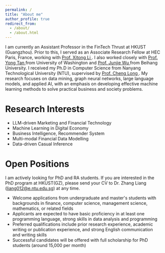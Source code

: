 ```yaml
---
permalink: /
title: "About me"
author_profile: true
redirect_from: 
  - /about/
  - /about.html
---
```

I am currently an Assistant Professor in the FinTech Thrust at HKUST (Guangzhou). Prior to this, I served as an Associate Research Fellow at HEC Paris, France, working with <a href="https://www.hec.edu/en/faculty-research/faculty-directory/faculty-member/LI-Xitong"> Prof. Xitong Li </a>. I also worked closely with <a href="https://foster.uw.edu/faculty-research/directory/yong-tan/"> Prof. Yong Tan </a> from University of Washington and <a href="https://semen.buaa.edu.cn/Faculty/Information_Systems/WU_Junjie/Profile.htm"> Prof. Junjie Wu </a> from Beihang University. I received my Ph.D in Computer Science from Nanyang Technological University (NTU), supervised by <a href="https://personal.ntu.edu.sg/c.long/"> Prof. Cheng Long </a>. My research focuses on data mining, graph neural networks, large language models, and applied AI, with an emphasis on developing effective machine learning methods to solve practical business and society problems.

Research Interests
======
<ul>
  <li>LLM-driven Marketing and Financial Technology </li>
  <li>Machine Learning in Digital Economy</li>
  <li>Business Intelligence, Recommender System</li>
  <li>Multi-modal Financial Data Modelling</li>
  <li>Data-driven Casual Inference</li>
</ul>

Open Positions
======
I am actively looking for PhD and RA students. If you are interested in the PhD program at HKUST(GZ), please send your CV to Dr. Zhang Liang (<a href="mailto:liang012@e.ntu.edu.sg">liang012@e.ntu.edu.sg</a>) at any time.

<ul>
  <li>Welcome applications from undergraduate and master's students with backgrounds in finance, computer science, management science, mathematics, or related fields </li>
  <li>Applicants are expected to have basic proficiency in at least one programming language, strong skills in data analysis and programming </li>
  <li>Preferred qualifications include prior research experience, academic writing or publication experience, and strong English communication and writing skills </li>
  <li>Successful candidates will be offered with full scholarship for PhD students (around 15,000 per month) </li>
</ul>

<!--  
Publications (Selected)
======
<p> (<sup>#</sup> indicates that Liang is the co-first author, <sup>&dagger;</sup> indicates that Liang is the corresponding author) </p>

<ul>
  <li>Qiuyu Zhu, <b>Liang Zhang<sup>&dagger;</sup></b>, Qianxiong Xu, Kaijun Liu, Cheng Long, and Xiaoyang Wang. HHGT: Hierarchical Heterogeneous Graph Transformer for Heterogeneous Graph Representation Learning. In <i>Proceedings of International Conference on Web Search and Data Mining </i> <b>(WSDM 2025)</b>.</li>
  <li><b>Liang Zhang</b>, Guannan Liu, Xiaohui Liu, and Junjie Wu. Denoising Item Graph with Disentangled Learning for Recommendation. In <i>IEEE Transactions on Knowledge and Data Engineering </i> <b>(TKDE 2024)</b>.</li>
  <li><b>Liang Zhang</b>, and Cheng Long. Road Network Representation Learning: A Dual Graph based Approach. In <i>ACM Transactions on Knowledge Discovery from Data </i> <b>(TKDD 2023)</b>.</li>
  <li>Ran Li<sup>#</sup>, <b>Liang Zhang<sup>#</sup></b>, Guannan Liu and Junjie Wu. Next Basket Recommendation with Intent-aware Hypergraph Adversarial Network. In <i>Proceedings of International ACM SIGIR Conference on Research and Development in Information Retrieval </i> <b>(SIGIR 2023)</b>.</li>
  <li><b>Liang Zhang</b>, Cheng Long and Gao Cong. Region Embedding with Intra and Inter-View Contrastive Learning. In <i>IEEE Transactions on Knowledge and Data Engineering</i> <b>(TKDE 2022)</b>.</li>
  <li>Guannan Liu<sup>#</sup>, <b>Liang Zhang<sup>#</sup></b> and Junjie Wu. Beyond Similarity: Relation-based Collaborative Filtering. In <i> IEEE Transactions on Knowledge and Data Engineering </i> <b>(TKDE 2021)</b>.</li>
  <li>Guannan Liu, <b>Liang Zhang</b>, and Baojun Ma. Risk Prediction for Product Return in Electronic Commerce
Based on Random Walk. In <i>Journal of Management Science </i> <b>(JOMS 2018)</b>.</li>
</ul>

Papers Under Review
======
<ul>
  <li><b>Liang Zhang</b>, Guannan Liu, Junjie Wu, and Yong Tan. Money May Be No Object: Modeling Reference-dependent Choices with Graph Neural Networks. Under 1st-round <b>Major Revision</b> at <i>Management Science</i> <b>(MS)</b>.</li>
  <li>Qiuyu Zhu, <b>Liang Zhang<sup>&dagger;</sup></b>, Qianxiong Xu and Cheng Long. HierPromptLM: A Pure PLM-based Framework for Representation Learning on Heterogeneous Text-rich Networks. Under Review at <i>The Web Conference</i> <b>(WWW 2025)</b>.</li>
  <li><b>Liang Zhang</b>, Zhe Xu, Shijie Zhang, Yuan Li, Zheng Zhang and Xitong Li. SAID: Structure-Aware Pretraining for Few-Shot Query Intent Detection. Under Review at <i>The Web Conference</i> <b>(WWW 2025)</b>.</li>
  <li><b>Liang Zhang</b>, Sijie Ruan, Kaijun Liu and Cheng Long. DiffPOI: Cold Start Point-of-Interest Representation Learning with Conditional Diffusion Model. Under Review at <i>International Conference on Database Systems for Advanced Applications</i> <b>(DASFAA 2025)</b>.</li>
  <li>Kaijun Liu, Sijie Ruan, <b>Liang Zhang</b>, Cheng Long, and Yu Liang. DiffMove: Human Trajectory Recovery via Conditional Diffusion Model. Under Review at <i>International Conference on Learning Representations </i> <b>(ICLR 2025)</b>.</li>
</ul>

Working Papers
======
<ul>
  <li><b>Liang Zhang</b>, Guannan Liu, Junjie Wu, and Yong Tan. Personalized Bundle Design: A Hypergraph-based Approach with Psychological Distance Awareness. To be submitted to <i>Marketing Science</i> <b>(MKSC)</b>.</li>
  <li>Xiaohui Liu, Yujing Ma, <b>Liang Zhang</b>, Wei Ma, and Hock-Hai Teo. The Effect of Dynamic AI Surge Pricing on Passengers’ Tipping Behavior in Ride-hailing Service: An Empirical Evidence from Uber Platform. To be submitted to <i>Management Science</i> <b>(MS)</b>.</li>
  <li>Xiaohui Liu, Jiamin Yin, <b>Liang Zhang</b> and Hock-Hai Teo. Are Two Better than One? Incorporating Multiple AI Advice in Work Process Design in Investment Decision-making. To be submitted to <i>Management Science</i> <b>(MS)</b>.</li> 
</ul>

Conference and Workshop Presentations
======
<ul>
  <li><b>Liang Zhang</b>, Guannan Liu, Junjie Wu, and Yong Tan. Money May Be No Object: Modeling Reference-dependent Choices with Graph Neural Networks for Recommendation. In <i>Conference on Information Systems and Technology</i> <b>(CIST 2024)</b>.</li>
  <li><b>Liang Zhang</b>, Guannan Liu, Junjie Wu, and Yong Tan. Personalized Bundle Design: A Hypergraph-based Approach with Psychological Distance Awareness. In <i>INFORMS Workshop on Data Science</i> <b>(WDS 2024)</b>.</li>
  <li>Guannan Liu, <b>Liang Zhang</b>, Junjie Wu and Xiao Fang. Recommendation with Attribute-aware Product Networks: A Representation Learning Model. In <i>INFORMS Workshop on Data Science</i> <b>(WDS 2020)</b>.</li>
  <li>Xueqian Li, <b>Liang Zhang</b>, Guannan Liu, and Junjie Wu. Content-enhanced Bayesian Personalized Ranking. In <i>Proceedings of International Conference on Service Systems and Service Management</i> <b>(ICSSSM 2019)</b>.</li>
  <li><b>Liang Zhang</b>, Guannan Liu, Xin Wan, Junjie Wu, and Peng Li. Temporal Item Embedding with Static Similarity Regularization for Sequential Recommendation. In <i>Proceedings of International Conference on Service Systems and Service Management</i> <b>(ICSSSM 2018)</b>.</li>
</ul>
  
Academic Activities
======
<ul>
  <li><b>Conference Reviewer:</b> KDD, ICDE, VLDB, CIKM, PAKDD, ICDE, WebConf, etc.</li>
  <li><b>Journal Reviewer:</b> IJOC, TKDE, TKDD, TIST, TNNLS, Information Science, TOIS, etc.</li>
</ul>

Teaching
=======
<ul>
  <li>Introduction to Databases (CZ2007), Teaching Assistant, 2021 Fall, NTU.</li>
  <li>Object Oriented Design and Programming (CZ2002), Teaching Assistant, 2021 Spring, NTU.</li>
  <li>Introduction to Databases (CZ2007), Teaching Assistant, 2020 Fall, NTU.</li>
</ul>

Industry Experience
======
<ul>
  <li>ByteDance, Baidu Research-BIL
</li>
</ul>
-->
